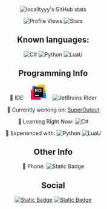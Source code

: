 
<div align="center">

![localityyy's GitHub stats](https://github-readme-stats.vercel.app/api?username=localityyy&show_icons=true&theme=radical)

<img height="25" src="https://api.visitorbadge.io/api/VisitorHit?user=localityy" alt="Profile Views"/> <img height="25" src="https://img.shields.io/github/stars/localityyy?style=for-the-badge&logo=github&label=Stars" alt="Stars"/>

  
<h2>Known languages: </h2>
<img src="https://cdn.jsdelivr.net/gh/devicons/devicon/icons/csharp/csharp-original.svg" alt="C#" width="70" height="70"/>  <img src="https://cdn.jsdelivr.net/gh/devicons/devicon/icons/python/python-original.svg" alt="Python" width="70" height="70"/> <img src="https://devforum-uploads.s3.dualstack.us-east-2.amazonaws.com/uploads/original/4X/c/5/a/c5acf1685bdf34d1d721c0c5ec8fc3c4e8c80b03.png" alt="LuaU" width="70" height="70" />




<div align="center">
<h2>Programming Info</h2>
</div>

🚀 IDE:
ㅤ<img src="https://raw.githubusercontent.com/JetBrains/logos/refs/heads/master/web/rider/rider.svg" alt="JetBrains RIder" width="40" height="40"/> ㅤ<img src="https://raw.githubusercontent.com/MicrosoftDocs/visualstudio-docs/refs/heads/main/docs/media/vs-code-logo.svg" alt="JetBrains RIder" width="40" height="40"/>

🏢 Currently working on: <a href="https://github.com/localityyy/SuperOutput" target="_self">SuperOutput</a>

🏫 Learning Right Now: <img src="https://cdn.jsdelivr.net/gh/devicons/devicon/icons/csharp/csharp-original.svg" alt="C#" width="20" height="20"/>

🧪 Experienced with: <img src="https://cdn.jsdelivr.net/gh/devicons/devicon/icons/python/python-original.svg" alt="Python" width="20" height="20"/> <img src="https://devforum-uploads.s3.dualstack.us-east-2.amazonaws.com/uploads/original/4X/c/5/a/c5acf1685bdf34d1d721c0c5ec8fc3c4e8c80b03.png" alt="LuaU" width="20" height="20" />

## Other Info
📱 Phone: ![Static Badge](https://img.shields.io/badge/Apple_iPhone_XR-0?style=for-the-badge&logo=apple&logoColor=white&color=black)

## Social 
[![Static Badge](https://img.shields.io/badge/Discord-0?style=for-the-badge&logo=discord&logoSize=auto&color=black)](https://discord.com/users/1203798458499207241)
[![Static Badge](https://img.shields.io/badge/Steam-0?style=for-the-badge&logo=steam&logoColor=white&color=black)](https://steamcommunity.com/id/neeloves/)
